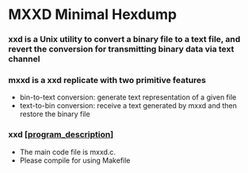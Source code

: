 # MXXD Minimal Hexdump #
### xxd is a Unix utility to convert a binary file to a text file, and revert the conversion for transmitting binary data via text channel 

### mxxd is a xxd replicate with two primitive features
* bin-to-text conversion: generate text representation of a given file
* text-to-bin conversion: receive a text generated by mxxd and then restore the binary file

### xxd [[program_description](./Lab08_MXXD.pdf)]
* The main code file is mxxd.c.
* Please compile for using Makefile
